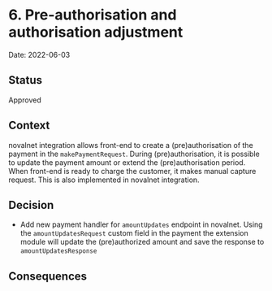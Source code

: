 # 6. Pre-authorisation and authorisation adjustment

Date: 2022-06-03

## Status

Approved

## Context

novalnet integration allows front-end to create a (pre)authorisation of the payment in the `makePaymentRequest`. During (pre)authorisation, it is possible to update the payment amount or extend the (pre)authorisation period. When front-end is ready to charge the customer, it makes manual capture request. This is also implemented in novalnet integration.

## Decision
- Add new payment handler for `amountUpdates` endpoint in novalnet. Using the `amountUpdatesRequest` custom field in the payment the extension module will update the (pre)authorized amount and save the response to `amountUpdatesResponse`

## Consequences
